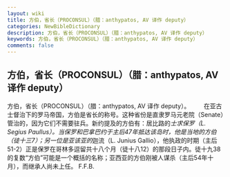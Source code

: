 ```yaml
---
layout: wiki
title: 方伯，省长（PROCONSUL）（腊：anthypatos, AV 译作 deputy）
categories: NewBibleDictionary
description: 方伯，省长（PROCONSUL）（腊：anthypatos, AV 译作 deputy）
keywords: 方伯，省长（PROCONSUL）（腊：anthypatos, AV 译作 deputy）
comments: false
---
```


## 方伯，省长（PROCONSUL）（腊：anthypatos, AV 译作 deputy）



方伯，省长（PROCONSUL）（腊：anthypatos, AV 译作
deputy）。
　　在亚古士督治下的罗马帝国，方伯是省长的称号。这种省份是直隶罗马元老院（Senate）管治的，因为它们不需要驻兵。新约提及的方伯有：居比路的*士求保罗（L. Segius Paullus）。当保罗和巴拿巴约于主后47年抵达该岛时，他是当地的方伯（徒十三7）；另一位是亚该亚的*迦流（L. Junius Gallio），他执政的时期（主后51-2）正是保罗在哥林多逗留共十八个月（徒十八12）的那段日子内。徒十九38的复数“方伯”可能是一个概括的名称；亚西亚的方伯刚被人谋杀（主后54年十月），而继承人尚未上任。
F.F.B.



